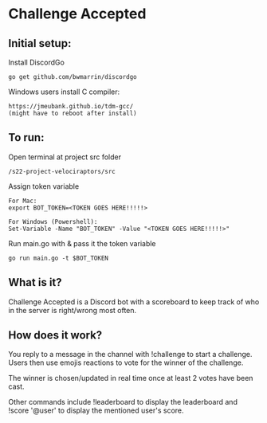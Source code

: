 # Challenge Accepted

## Initial setup:

Install DiscordGo

    go get github.com/bwmarrin/discordgo
    
Windows users install C compiler:

    https://jmeubank.github.io/tdm-gcc/
    (might have to reboot after install)
    
## To run:

Open terminal at project src folder

    /s22-project-velociraptors/src

Assign token variable

    For Mac:
    export BOT_TOKEN=<TOKEN GOES HERE!!!!!>

    For Windows (Powershell):
    Set-Variable -Name "BOT_TOKEN" -Value "<TOKEN GOES HERE!!!!!>"

Run main.go with & pass it the token variable

    go run main.go -t $BOT_TOKEN

## What is it?
Challenge Accepted is a Discord bot with a scoreboard to keep track of who in the server is right/wrong most often.

## How does it work? 
You reply to a message in the channel with !challenge to start a challenge. Users then use emojis reactions to vote for the winner of the challenge.

The winner is chosen/updated in real time once at least 2 votes have been cast.

Other commands include !leaderboard to display the leaderboard and !score '@user' to display the mentioned user's score.
